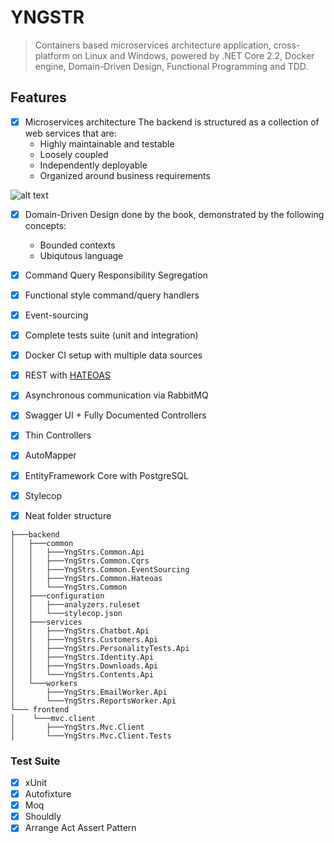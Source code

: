 # YNGSTR

>  Containers based microservices architecture application, cross-platform on Linux and Windows, powered by .NET Core 2.2, Docker engine, Domain-Driven Design, Functional Programming and TDD. 

## Features
- [x] Microservices architecture
 The backend is structured as a collection of web services that are:
  - Highly maintainable and testable
  - Loosely coupled
  - Independently deployable
  - Organized around business requirements
  
![alt text](https://raw.githubusercontent.com/profjordanov/AspReactDddCqrsEventSourcingHateoas/master/resources/architecture_overview.png)


- [x] Domain-Driven Design done by the book, demonstrated by the following concepts:
  - Bounded contexts
  - Ubiqutous language
  
- [x] Command Query Responsibility Segregation

- [x] Functional style command/query handlers

- [x] Event-sourcing

- [x] Complete tests suite (unit and integration)

- [x] Docker CI setup with multiple data sources

- [x] REST with [HATEOAS](https://en.wikipedia.org/wiki/HATEOAS)

- [x] Asynchronous communication via RabbitMQ
  
- [x] Swagger UI + Fully Documented Controllers

- [x] Thin Controllers

- [x] AutoMapper

- [x] EntityFramework Core with PostgreSQL

- [x] Stylecop

- [x] Neat folder structure

```
├───backend
│   ├───common
│   │   ├───YngStrs.Common.Api
│   │   ├───YngStrs.Common.Cqrs
│   │   ├───YngStrs.Common.EventSourcing
│   │   ├───YngStrs.Common.Hateoas
│   │   └───YngStrs.Common
│   ├───configuration
│   │   ├───analyzers.ruleset
│   │   └───stylecop.json
│   ├───services
│   │   ├───YngStrs.Chatbot.Api
│   │   ├───YngStrs.Customers.Api
│   │   ├───YngStrs.PersonalityTests.Api
│   │   ├───YngStrs.Identity.Api
│   │   ├───YngStrs.Downloads.Api
│   │   └───YngStrs.Contents.Api
│   └───workers
│       ├───YngStrs.EmailWorker.Api
│       └───YngStrs.ReportsWorker.Api
└─── frontend
│    └───mvc.client
│       ├───YngStrs.Mvc.Client
│       └───YngStrs.Mvc.Client.Tests    
```

### Test Suite
- [x] xUnit
- [x] Autofixture
- [x] Moq
- [x] Shouldly
- [x] Arrange Act Assert Pattern
